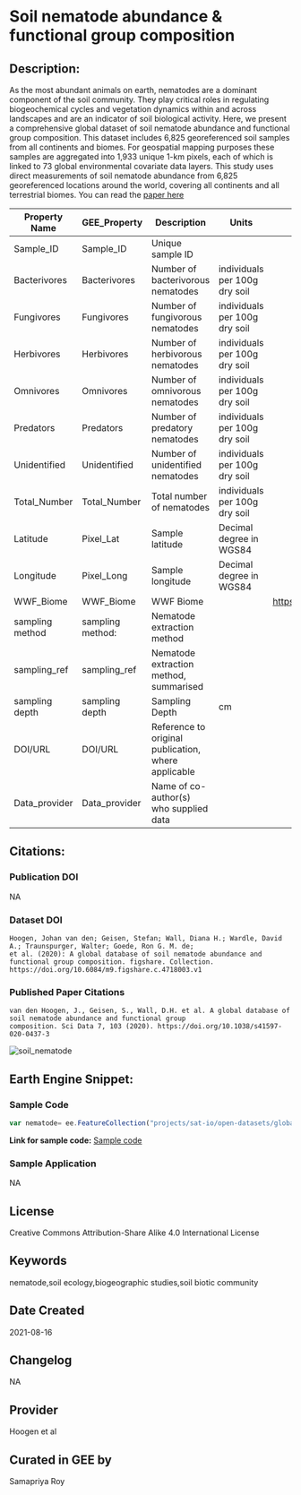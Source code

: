 
# Soil nematode abundance & functional group composition

## Description:

As the most abundant animals on earth, nematodes are a dominant component of the soil community. They play critical roles in regulating biogeochemical cycles and vegetation dynamics within and across landscapes and are an indicator of soil biological activity. Here, we present a comprehensive global dataset of soil nematode abundance and functional group composition. This dataset includes 6,825 georeferenced soil samples from all continents and biomes. For geospatial mapping purposes these samples are aggregated into 1,933 unique 1-km pixels, each of which is linked to 73 global environmental covariate data layers. This study uses direct measurements of soil nematode abundance from 6,825 georeferenced locations around the world, covering all continents and all terrestrial biomes. You can read the [paper here](https://www.nature.com/articles/s41597-020-0437-3)


|Property Name  |GEE_Property    |Description                                        |Units                        |Source                              |
|---------------|----------------|---------------------------------------------------|-----------------------------|------------------------------------|
|Sample_ID      |﻿Sample_ID      |Unique sample ID                                   |                             |                                    |
|Bacterivores   |Bacterivores    |Number of bacterivorous nematodes                  |individuals per 100g dry soil|                                    |
|Fungivores     |Fungivores      |Number of fungivorous nematodes                    |individuals per 100g dry soil|                                    |
|Herbivores     |Herbivores      |Number of herbivorous nematodes                    |individuals per 100g dry soil|                                    |
|Omnivores      |Omnivores       |Number of omnivorous nematodes                     |individuals per 100g dry soil|                                    |
|Predators      |Predators       |Number of predatory nematodes                      |individuals per 100g dry soil|                                    |
|Unidentified   |Unidentified    |Number of unidentified nematodes                   |individuals per 100g dry soil|                                    |
|Total_Number   |Total_Number    |Total number of nematodes                          |individuals per 100g dry soil|                                    |
|Latitude       |Pixel_Lat       |Sample latitude                                    |Decimal degree in WGS84      |                                    |
|Longitude      |Pixel_Long      |Sample longitude                                   |Decimal degree in WGS84      |                                    |
|WWF_Biome      |WWF_Biome       |WWF Biome                                          |                             |https://www.worldwildlife.org/biomes|
|sampling method|sampling method:|Nematode extraction method                         |                             |                                    |
|sampling_ref   |sampling_ref    |Nematode extraction method, summarised             |                             |                                    |
|sampling depth |sampling depth  |Sampling Depth                                     |cm                           |                                    |
|DOI/URL        |DOI/URL         |Reference to original publication, where applicable|                             |                                    |
|Data_provider  |Data_provider   |Name of co-author(s) who supplied data             |                             |                                    |

## Citations:

### Publication DOI

NA

### Dataset DOI

```
Hoogen, Johan van den; Geisen, Stefan; Wall, Diana H.; Wardle, David A.; Traunspurger, Walter; Goede, Ron G. M. de;
et al. (2020): A global database of soil nematode abundance and functional group composition. figshare. Collection.
https://doi.org/10.6084/m9.figshare.c.4718003.v1
```

### Published Paper Citations

```
van den Hoogen, J., Geisen, S., Wall, D.H. et al. A global database of soil nematode abundance and functional group
composition. Sci Data 7, 103 (2020). https://doi.org/10.1038/s41597-020-0437-3
```

![soil_nematode](https://user-images.githubusercontent.com/6677629/129513657-4ac209af-62d4-4fe3-bcff-c8143b7bb998.PNG)

## Earth Engine Snippet:

### Sample Code

```js
var nematode= ee.FeatureCollection("projects/sat-io/open-datasets/global-nematode")
```

**Link for sample code:** [Sample code](https://code.earthengine.google.com/?scriptPath=users/sat-io/awesome-gee-catalog-examples:geophysical-biological-biogeochemical/SOIL-NEMATODE-ABUNDANCE)



### Sample Application

NA

## License

Creative Commons Attribution-Share Alike 4.0 International License

## Keywords

nematode,soil ecology,biogeographic studies,soil biotic community

## Date Created

2021-08-16

## Changelog

NA

## Provider

Hoogen et al

## Curated in GEE by
Samapriya Roy